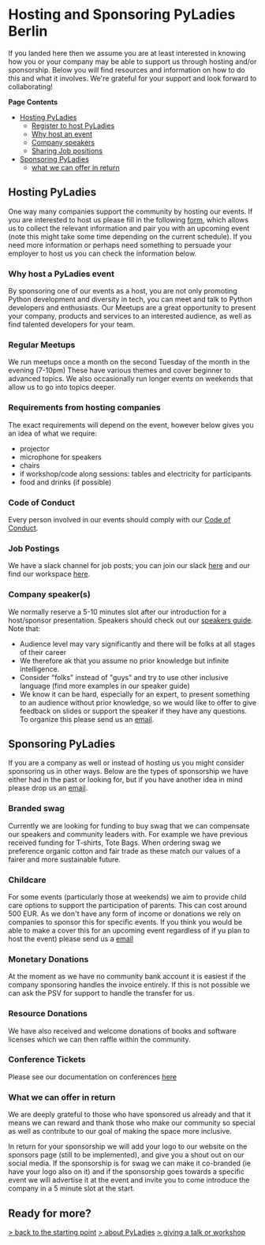 # Hosting and Sponsoring PyLadies Berlin

If you landed here then we assume you are at least interested in knowing how you or your company may be able to support us through hosting and/or sponsorship. Below you will find resources and information on how to do this and what it involves. We're grateful for your support and look forward to collaborating!

**Page Contents**

- [Hosting PyLadies](#hosting-pyladies)
  - [Register to host PyLadies](https://forms.gle/XdtKq865dqqW3fCD9)
  - [Why host an event](#why-host-a-pyladies-event)
  - [Company speakers](#company-speakers)
  - [Sharing Job positions](#job-postings)
- [Sponsoring PyLadies](#sponsoring-pyladies)
  - [what we can offer in return](#what-we-can-offer-in-return)

## Hosting PyLadies

One way many companies support the community by hosting our events. If you are interested to host us please fill in the following [form](https://forms.gle/XdtKq865dqqW3fCD9), which allows us to collect the relevant information and pair you with an upcoming event (note this might take some time depending on the current schedule). If you need more information or perhaps need something to persuade your employer to host us you can check the information below.

### Why host a PyLadies event

By sponsoring one of our events as a host, you are not only promoting Python development and diversity in tech, you can meet and talk to Python developers and enthusiasts. Our Meetups are a great opportunity to present your company, products and services to an interested audience, as well as find talented developers for your team.

### Regular Meetups

We run meetups once a month on the second Tuesday of the month in the evening (7-10pm) These have various themes and cover beginner to advanced topics. We also occasionally run longer events on weekends that allow us to go into topics deeper.

### Requirements from hosting companies

The exact requirements will depend on the event, however below gives you an idea of what we require:

 * projector
 * microphone for speakers
 * chairs
 * if workshop/code along sessions: tables and electricity for participants
 * food and drinks (if possible)

### Code of Conduct

Every person involved in our events should comply with our [Code of Conduct](https://www.pyladies.com/CodeOfConduct/).

### Job Postings

We have a slack channel for job posts; you can join our slack [here](https://slackin.pyladies.com) and our find our workspace [here](https://pyladies.slack.com).

### Company speaker(s)

We normally reserve a 5-10 minutes slot after our introduction for a host/sponsor presentation. Speakers should check out our [speakers guide](./speakers_guide.md). Note that:
   - Audience level may vary significantly and there will be folks at all stages of their career 
   - We therefore ak that you assume no prior knowledge but infinite intelligence.
   - Consider "folks" instead of "guys" and try to use other inclusive language (find more examples in our speaker guide)
   - We  know it can be hard, especially for an expert, to present something to an audience without prior knowledge, so we would like to offer to give feedback on slides or support the speaker if they have any questions. To organize this please send us an [email](mailto:berlin@pyladies). 


## Sponsoring PyLadies

If you are a company as well or instead of hosting us you might consider sponsoring us in other ways. Below are the types of sponsorship we have either had in the past or looking for, but if you have another idea in mind please drop us an [email](mailto:berlin@pyladies).

### Branded swag

Currently we are looking for funding to buy swag that we can compensate our speakers and community leaders with. For example we have previous received funding for T-shirts, Tote Bags. When ordering swag we preference organic cotton and fair trade as these match our values of a fairer and more sustainable future.

### Childcare

For some events (particularly those at weekends) we aim to provide child care options to support the participation of parents. This can cost around 500 EUR. As we don't have any form of income or donations we rely on companies to sponsor this for specific events. If you think you would be able to make a cover this for an upcoming event regardless of if yu plan to host the event) please send us a [email](mailto:berlin@pyladies)

### Monetary Donations

At the moment as we have no community bank account it is easiest if the company sponsoring handles the invoice entirely. If this is not possible we can ask the PSV for support to handle the transfer for us.

### Resource Donations

We have also received and welcome donations of books and software licenses which we can then raffle within the community. 

### Conference Tickets

Please see our documentation on conferences [here](./conference.md)

### What we can offer in return

We are deeply grateful to those who have sponsored us already and that it means we can reward and thank those who make our community so special as well as contribute to our goal of making the space more inclusive.

In return for your sponsorship we will add your logo to our website on the sponsors page (still to be implemented), and give you a shout out on our social media. If the sponsorship is for swag we can make it co-branded (ie have your logo also on it) and if the sponsorship goes towards a specific event we will advertise it at the event and invite you to come introduce the company in a 5 minute slot at the start.

## Ready for more?

[> back to the starting point](../start_here.md)
[> about PyLadies](./about_pyladies.md)
[> giving a talk or workshop](./giving_a_workshop_or_talk.md)
